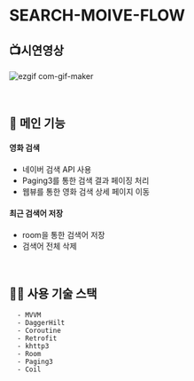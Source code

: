 # SEARCH-MOIVE-FLOW

## 📺시연영상
![ezgif com-gif-maker](https://user-images.githubusercontent.com/69586104/223351188-a6c90b1a-8cbc-4daa-9be7-c40c65400f07.gif)

<br>

## 📌 메인 기능
#### 영화 검색
- 네이버 검색 API 사용
- Paging3를 통한 검색 결과 페이징 처리
- 웹뷰를 통한 영화 검색 상세 페이지 이동

#### 최근 검색어 저장
- room을 통한 검색어 저장
- 검색어 전체 삭제

<br>

## 👩‍💻 사용 기술 스택

```
  - MVVM
  - DaggerHilt 
  - Coroutine 
  - Retrofit 
  - khttp3
  - Room
  - Paging3
  - Coil
```